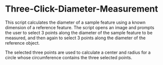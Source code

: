 # Three-Click-Diameter-Measurement

This script calculates the diameter of a sample feature using a known dimension of a reference feature. 
The script opens an image and prompts the user to select 3 points along the diameter of the sample feature 
to be measured, and then again to select 3 points along the diameter of the reference object.

The selected three points are used to calculate a center and radius for a circle whose circumference contains the three selected points.
